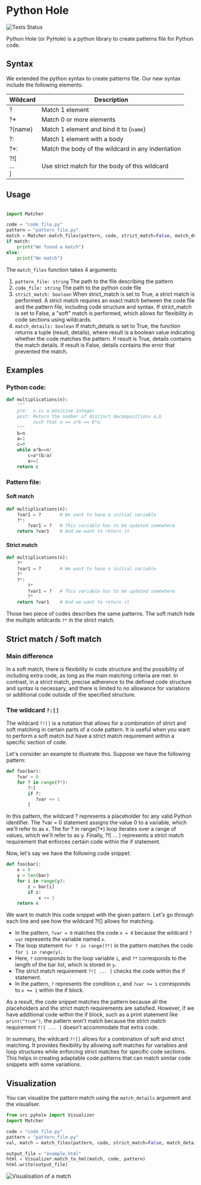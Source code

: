 # Python Hole

![Tests Status](https://github.com/JulienLie/python-hole/actions/workflows/python-app.yml/badge.svg?event=push)

Python Hole (or PyHole) is a python library to create patterns file for Python code.

## Syntax

We extended the python syntax to create patterns file. Our new syntax include the following elements:

| Wildcard          | Description                                       |
|-------------------|---------------------------------------------------|
| ?                 | Match 1 element                                   |
| ?*                | Match 0 or more elements                          |
| ?{name}           | Match 1 element and bind it to {``name``}         |
| ?:                | Match 1 element with a body                       |
| ?*:               | Match the body of the wildcard in any indentation |
| ?![<br/>...<br/>] | Use strict match for the body of this wildcard    |

## Usage

```python

import Matcher

code = "code_file.py"
pattern = "pattern_file.py"
match = Matcher.match_files(pattern, code, strict_match=False, match_details=False)
if match:
    print("We found a match")
else:
    print("No match")
```
The `match_files` function takes 4 arguments:
1. `pattern_file: string` The path to the file describing the pattern
2. `code_file: string` The path to the python code file
3. `strict_match: boolean` When strict_match is set to True, a strict match is performed. 
A strict match requires an exact match between the code file and the pattern file, including code structure and syntax. 
If strict_match is set to False, a "soft" match is performed, which allows for flexibility in code sections using wildcards.
4. `match_details: boolean` If match_details is set to True, the function returns a tuple (result, details), 
where result is a boolean value indicating whether the code matches the pattern. 
If result is True, details contains the match details. If result is False, details contains the error that prevented the match.


## Examples
### Python code:
```python
def multiplications(n):
    """
    pre:  n is a positive integer
    post: Return the number of distinct decompositions a,b 
          such that n == a*b == b*a
    """
    b=n
    a=1
    c=0
    while a*b==n:
        c=a*(b/a)
        a+=1
    return c
```
### Pattern file:
#### Soft match
```python
def multiplications(n):
    ?var1 = ?       # We want to have a initial variable
    ?*:
        ?var1 = ?   # This variable has to be updated somewhere
    return ?var1    # And we want to return it
```
#### Strict match
```python
def multiplications(n):
    ?*
    ?var1 = ?       # We want to have a initial variable
    ?*
    ?*:
        ?*
        ?var1 = ?   # This variable has to be updated somewhere
        ?*
    return ?var1    # And we want to return it
```

Those two piece of codes describes the same patterns. The soft match hide the multiple wildcards `?*` in the strict match.


## Strict match / Soft match
### Main difference
In a soft match, there is flexibility in code structure and the possibility of including extra code, 
as long as the main matching criteria are met. In contrast, in a strict match, precise adherence to the defined 
code structure and syntax is necessary, and there is limited to no allowance for variations or 
additional code outside of the specified structure.

### The wildcard `?:[]`
The wildcard `?![]` is a notation that allows for a combination of strict and soft matching in certain parts of a code pattern. It is useful when you want to perform a soft match but have a strict match requirement within a specific section of code.

Let's consider an example to illustrate this. Suppose we have the following pattern:

```python
def foo(bar):
    ?var = 0
    for ? in range(?*):
        ?![
        if ?:
           ?var += 1 
        ]
```
In this pattern, the wildcard ? represents a placeholder for any valid Python identifier. The ?var = 0 statement assigns the value 0 to a variable, which we'll refer to as x. The for ? in range(?*) loop iterates over a range of values, which we'll refer to as y. Finally, ?![ ... ] represents a strict match requirement that enforces certain code within the if statement.

Now, let's say we have the following code snippet:

```python
def foo(bar):
    x = 0
    y = len(bar)
    for i in range(y):
        z = bar[i]
        if z:
            x += 1
    return x
```
We want to match this code snippet with the given pattern. Let's go through each line and see how the wildcard ?![] allows for matching.

- In the pattern, `?var = 0` matches the code `x = 0` because the wildcard `?var` represents the variable named `x`.
- The loop statement `for ? in range(?*)` in the pattern matches the code `for i in range(y)`. 
- Here, `?` corresponds to the loop variable `i`, and `?*` corresponds to the length of the bar list, which is stored in `y`.
- The strict match requirement `?![ ... ]` checks the code within the if statement. 
- In the pattern, `?` represents the condition `z`, and `?var += 1` corresponds to `x += 1` within the if block.

As a result, the code snippet matches the pattern because all the placeholders and the strict match requirements are satisfied. 
However, if we have additional code within the if block, such as a print statement like `print("true")`, 
the pattern won't match because the strict match requirement `?![ ... ]` doesn't accommodate that extra code.

In summary, the wildcard `?![]` allows for a combination of soft and strict matching. 
It provides flexibility by allowing soft matches for variables and loop structures while enforcing strict matches for 
specific code sections. This helps in creating adaptable code patterns that can match similar code snippets with some variations.

## Visualization
You can visualize the pattern match using the `match_details` argument and the visualiser.

```python
from src.pyhole import Visualizer
import Matcher

code = "code_file.py"
pattern = "pattern_file.py"
val, match = match_files(pattern, code, strict_match=False, match_details=True)

output_file = "example.html"
html = Visualizer.match_to_hml(match, code, pattern)
html.write(output_file)
```
![Visualisation of a match](match.png)